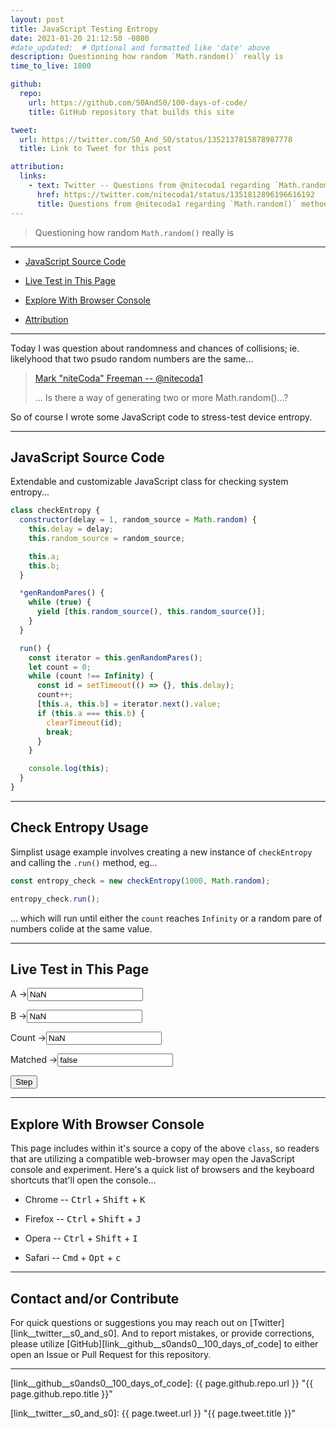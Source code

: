 ```yaml
---
layout: post
title: JavaScript Testing Entropy
date: 2021-01-20 21:12:50 -0800
#date_updated:  # Optional and formatted like 'date' above
description: Questioning how random `Math.random()` really is
time_to_live: 1800

github:
  repo:
    url: https://github.com/S0AndS0/100-days-of-code/
    title: GitHub repository that builds this site

tweet:
  url: https://twitter.com/S0_And_S0/status/1352137815878987778
  title: Link to Tweet for this post

attribution:
  links:
    - text: Twitter -- Questions from @nitecoda1 regarding `Math.random()` method
      href: https://twitter.com/nitecoda1/status/1351812896196616192
      title: Questions from @nitecoda1 regarding `Math.random()` method
---
```




> Questioning how random `Math.random()` really is


---


- [JavaScript Source Code][heading__javascript_source_code]

- [Live Test in This Page][heading__live_test_in_this_page]

- [Explore With Browser Console][heading__explore_with_browser_console]

- [Attribution](#heading__attribution)


---


Today I was question about randomness and chances of collisions; ie. likelyhood that two psudo random numbers are the same...


> [Mark "niteCoda" Freeman -- @nitecoda1](https://twitter.com/nitecoda1/status/1351812896196616192)
>
> ... Is there a way of generating two or more Math.random()...?


So of course I wrote some JavaScript code to stress-test device entropy.


______


## JavaScript Source Code
[heading__javascript_source_code]: #javascript-source-code


Extendable and customizable JavaScript class for checking system entropy...


```javascript
class checkEntropy {
  constructor(delay = 1, random_source = Math.random) {
    this.delay = delay;
    this.random_source = random_source;

    this.a;
    this.b;
  }

  *genRandomPares() {
    while (true) {
      yield [this.random_source(), this.random_source()];
    }
  }

  run() {
    const iterator = this.genRandomPares();
    let count = 0;
    while (count !== Infinity) {
      const id = setTimeout(() => {}, this.delay);
      count++;
      [this.a, this.b] = iterator.next().value;
      if (this.a === this.b) {
        clearTimeout(id);
        break;
      }
    }

    console.log(this);
  }
}
```


______


## Check Entropy Usage
[heading__check_entropy_usage]: #check-entropy-usage


Simplist usage example involves creating a new instance of `checkEntropy` and calling the `.run()` method, eg...


```javascript
const entropy_check = new checkEntropy(1000, Math.random);

entropy_check.run();
```


... which will run until either the `count` reaches `Infinity` or a random pare of numbers colide at the same value.


______


## Live Test in This Page
[heading__live_test_in_this_page]: #live-test-in-this-page


<label for="output-a">A -&gt;</label><input id="output-a" type="text" value="NaN" readonly>

<label for="output-b">B -&gt;</label><input id="output-b" type="text" value="NaN" readonly>

<label for="output-count">Count -&gt;</label><input id="output-count" type="text" value="NaN" readonly>

<label for="output-matched">Matched -&gt;</label><input id="output-matched" type="text" value="false" readonly>

<input id="input-step" type="button" value="Step">


<style>
#output-matched[value="true"] {
  background-color: lightgreen;
}
</style>


<script>
class checkEntropy {
  constructor(delay = 1, random_source = Math.random) {
    this.delay = delay;
    this.random_source = random_source;

    this.a;
    this.b;
  }

  *genRandomPares() {
    while (true) {
      yield [this.random_source(), this.random_source()];
    }
  }

  run() {
    const iterator = this.genRandomPares();
    let count = 0;
    while (count !== Infinity) {
      const id = setTimeout(() => {}, this.delay);
      count++;
      [this.a, this.b] = iterator.next().value;
      if (this.a === this.b) {
        clearTimeout(id);
        break;
      }
    }

    console.log(this);
  }
}


window.addEventListener('load', () => {
  const button_input__step = document.getElementById('input-step');

  let text_output__a = document.getElementById('output-a');
  let text_output__b = document.getElementById('output-b');
  let text_output__count = document.getElementById('output-count');
  let text_output__matched = document.getElementById('output-matched');

  /**
   * Callback function for button 'step'
   */
  button_input__step.addEventListener('click', () => {
    const iterator = new checkEntropy().genRandomPares();
    let count = Number(text_output__count.value) || 0;
    count++;
    text_output__count.value = count;
    [text_output__a.value, text_output__b.value] = iterator.next().value;
    if (text_output__a.value === text_output__b.value) {
      text_output__matched.value = 'true';
    } else {
      text_output__matched.value = 'false';
    }
  });
});
</script>


______


## Explore With Browser Console
[heading__explore_with_browser_console]: #explore-with-browser-console


This page includes within it's source a copy of the above `class`, so readers that are utilizing a compatible web-browser may open the JavaScript console and experiment. Here's a quick list of browsers and the keyboard shortcuts that'll open the console...


- Chrome -- <kbd>Ctrl</kbd> + <kbd>Shift</kbd> + <kbd>K</kbd>

- Firefox -- <kbd>Ctrl</kbd> + <kbd>Shift</kbd> + <kbd>J</kbd>

- Opera -- <kbd>Ctrl</kbd> + <kbd>Shift</kbd> + <kbd>I</kbd>

- Safari -- <kbd>Cmd</kbd> + <kbd>Opt</kbd> + <kbd>c</kbd>


______


## Contact and/or Contribute
[heading__contact_andor_contribute]: #contact-andor-contribute


For quick questions or suggestions you may reach out on [Twitter][link__twitter__s0_and_s0]. And to report mistakes, or provide corrections, please utilize [GitHub][link__github__s0ands0__100_days_of_code] to either open an Issue or Pull Request for this repository.


______



[link__github__s0ands0__100_days_of_code]: {{ page.github.repo.url }} "{{ page.github.repo.title }}"

[link__twitter__s0_and_s0]: {{ page.tweet.url }} "{{ page.tweet.title }}"

